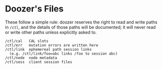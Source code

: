 # Doozer's Files

These follow a simple rule: doozer reserves the right to read and write
paths in `/ctl`, and the details of those paths will be documented;
it will never read or write other paths unless explicitly asked to.

    /ctl/cal   CAL slots
    /ctl/err   mutation errors are written here
    /ctl/link  ephemereal path session links
      (e.g. /ctl/link/foo=abc links /foo to session abc)
    /ctl/node  node metadata
    /ctl/sess  client session files

